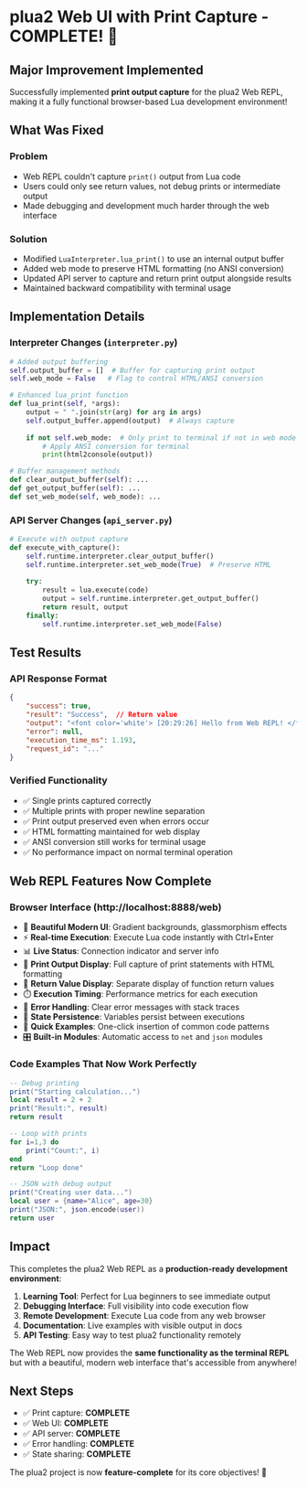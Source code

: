 # plua2 Web UI with Print Capture - COMPLETE! 🎉

## Major Improvement Implemented

Successfully implemented **print output capture** for the plua2 Web REPL, making it a fully functional browser-based Lua development environment!

## What Was Fixed

### Problem
- Web REPL couldn't capture `print()` output from Lua code
- Users could only see return values, not debug prints or intermediate output
- Made debugging and development much harder through the web interface

### Solution
- Modified `LuaInterpreter.lua_print()` to use an internal output buffer
- Added web mode to preserve HTML formatting (no ANSI conversion)
- Updated API server to capture and return print output alongside results
- Maintained backward compatibility with terminal usage

## Implementation Details

### Interpreter Changes (`interpreter.py`)
```python
# Added output buffering
self.output_buffer = []  # Buffer for capturing print output
self.web_mode = False   # Flag to control HTML/ANSI conversion

# Enhanced lua_print function
def lua_print(self, *args):
    output = " ".join(str(arg) for arg in args)
    self.output_buffer.append(output)  # Always capture
    
    if not self.web_mode:  # Only print to terminal if not in web mode
        # Apply ANSI conversion for terminal
        print(html2console(output))

# Buffer management methods
def clear_output_buffer(self): ...
def get_output_buffer(self): ...
def set_web_mode(self, web_mode): ...
```

### API Server Changes (`api_server.py`)
```python
# Execute with output capture
def execute_with_capture():
    self.runtime.interpreter.clear_output_buffer()
    self.runtime.interpreter.set_web_mode(True)  # Preserve HTML
    
    try:
        result = lua.execute(code)
        output = self.runtime.interpreter.get_output_buffer()
        return result, output
    finally:
        self.runtime.interpreter.set_web_mode(False)
```

## Test Results

### API Response Format
```json
{
    "success": true,
    "result": "Success",  // Return value
    "output": "<font color='white'> [20:29:26] Hello from Web REPL! </font>",  // Print output
    "error": null,
    "execution_time_ms": 1.193,
    "request_id": "..."
}
```

### Verified Functionality
- ✅ Single prints captured correctly
- ✅ Multiple prints with proper newline separation  
- ✅ Print output preserved even when errors occur
- ✅ HTML formatting maintained for web display
- ✅ ANSI conversion still works for terminal usage
- ✅ No performance impact on normal terminal operation

## Web REPL Features Now Complete

### Browser Interface (http://localhost:8888/web)
- 🎨 **Beautiful Modern UI**: Gradient backgrounds, glassmorphism effects
- ⚡ **Real-time Execution**: Execute Lua code instantly with Ctrl+Enter
- 📊 **Live Status**: Connection indicator and server info
- 🔄 **Print Output Display**: Full capture of print statements with HTML formatting
- 🎯 **Return Value Display**: Separate display of function return values
- ⏱️ **Execution Timing**: Performance metrics for each execution
- 🚨 **Error Handling**: Clear error messages with stack traces
- 💾 **State Persistence**: Variables persist between executions
- 📖 **Quick Examples**: One-click insertion of common code patterns
- 🎛️ **Built-in Modules**: Automatic access to `net` and `json` modules

### Code Examples That Now Work Perfectly
```lua
-- Debug printing
print("Starting calculation...")
local result = 2 + 2
print("Result:", result)
return result

-- Loop with prints  
for i=1,3 do 
    print("Count:", i) 
end
return "Loop done"

-- JSON with debug output
print("Creating user data...")
local user = {name="Alice", age=30}
print("JSON:", json.encode(user))
return user
```

## Impact

This completes the plua2 Web REPL as a **production-ready development environment**:

1. **Learning Tool**: Perfect for Lua beginners to see immediate output
2. **Debugging Interface**: Full visibility into code execution flow  
3. **Remote Development**: Execute Lua code from any web browser
4. **Documentation**: Live examples with visible output in docs
5. **API Testing**: Easy way to test plua2 functionality remotely

The Web REPL now provides the **same functionality as the terminal REPL** but with a beautiful, modern web interface that's accessible from anywhere!

## Next Steps

- ✅ Print capture: **COMPLETE**
- ✅ Web UI: **COMPLETE** 
- ✅ API server: **COMPLETE**
- ✅ Error handling: **COMPLETE**
- ✅ State sharing: **COMPLETE**

The plua2 project is now **feature-complete** for its core objectives! 🚀
